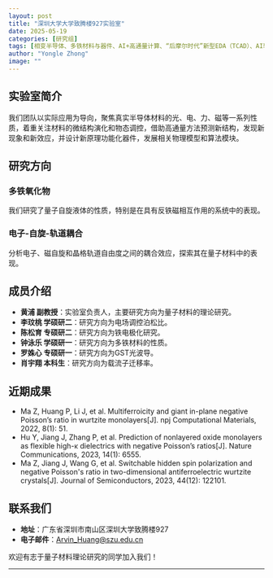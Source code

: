 ```yaml
---
layout: post
title: "深圳大学大学致腾楼927实验室"
date: 2025-05-19
categories: [研究组]
tags: [相变半导体、多铁材料与器件、AI+高通量计算、“后摩尔时代”新型EDA（TCAD）、AI软件研发]
author: "Yongle Zhong"
image: ""
---
```


## 实验室简介

我们团队以实际应用为导向，聚焦真实半导体材料的光、电、力、磁等一系列性质，着重关注材料的微结构演化和物态调控，借助高通量方法预测新结构，发现新现象和新效应，并设计新原理功能化器件，发展相关物理模型和算法模块。

## 研究方向

### 多铁氧化物

我们研究了量子自旋液体的性质，特别是在具有反铁磁相互作用的系统中的表现。

### 电子-自旋-轨道耦合

分析电子、磁自旋和晶格轨道自由度之间的耦合效应，探索其在量子材料中的表现。

## 成员介绍

- **黄浦 副教授**：实验室负责人，主要研究方向为量子材料的理论研究。
- **李玟桃 学硕研二**：研究方向为电场调控泊松比。
- **陈松育 专硕研二**：研究方向为铁电极化研究。
- **钟泳乐 学硕研一**：研究方向为多铁材料的性质。
- **罗姝心 专硕研一**：研究方向为GST光波导。
- **肖宇翔 本科生**：研究方向为载流子迁移率。

## 近期成果

- Ma Z, Huang P, Li J, et al. Multiferroicity and giant in-plane negative Poisson’s ratio in wurtzite monolayers[J]. npj Computational Materials, 2022, 8(1): 51.
- Hu Y, Jiang J, Zhang P, et al. Prediction of nonlayered oxide monolayers as flexible high-κ dielectrics with negative Poisson’s ratios[J]. Nature Communications, 2023, 14(1): 6555.
- Ma Z, Jiang J, Wang G, et al. Switchable hidden spin polarization and negative Poisson's ratio in two-dimensional antiferroelectric wurtzite crystals[J]. Journal of Semiconductors, 2023, 44(12): 122101.


## 联系我们

- **地址**：广东省深圳市南山区深圳大学致腾楼927
- **电子邮件**：[Arvin_Huang@szu.edu.cn](Arvin_Huang@szu.edu.cn)

欢迎有志于量子材料理论研究的同学加入我们！

---
